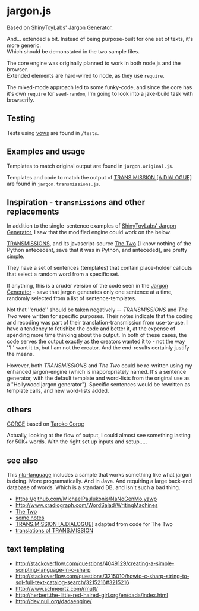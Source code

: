 jargon.js
=========

Based on ShinyToyLabs'  [Jargon Generator](http://shinytoylabs.com/jargon/).

And... extended a bit. Instead of being purpose-built for one set of texts, it's more generic.<br/>
Which should be demonstated in the two sample files.

The core engine was originally planned to work in both node.js and the browser.<br>
Extended elements are hard-wired to node, as they use `require`.

The mixed-mode approach led to some funky-code, and since the core has it's own `require` for `seed-random`, I'm going to look into a jake-build task with browserify.

## Testing
Tests using [vows](http://vowsjs.org/) are found in `/tests`.


## Examples and usage
Templates to match original output are found in `jargon.original.js`.

Templates and code to match the output of [TRANS.MISSION \[A.DIALOGUE\]](http://luckysoap.com/generations/transmission.html) are found in `jargon.transmissions.js`.


## Inspiration - `transmissions` and other replacements
In addition to the single-sentence examples of [ShinyToyLabs' Jargon Generator](http://shinytoylabs.com/jargon/), I saw that the modified engine could work on the below.

[TRANSMISSIONS](http://luckysoap.com/generations/transmission.html), and its javascript-source [The Two](http://nickm.com/poems/the_two.html) (I know nothing of the Python antecedent, save that it was in Python, and anteceded), are pretty simple.

They have a set of sentences (templates) that contain place-holder callouts that select a random word from a specific set.

If anything, this is a cruder version of the code seen in the [Jargon Generator](http://shinytoylabs.com/jargon/) - save that jargon generates only one sentence at a time, randomly selected from a list of sentence-templates.

Not that ''crude'' should be taken negatively -- _TRANSMISSIONS_ and _The Two_ were written for specific purposes. Their notes indicate that the coding and recoding was part of their translation-transmission from use-to-use. I have a tendency to fetishize the code and better it, at the expense of spending more time thinking about the output. In both of these cases, the code serves the output exactly as the creators wanted it to - not the way ''I'' want it to, but I am not the creator. And the end-results certainly justify the means.

However, both _TRANSMISSIONS_ and _The Two_ could be re-written using my enhanced jargon-engine (which is inappropriately named. It's a sentence generator, with the default template and word-lists from the original use as a "Hollywood jargon generator").
Specific sentences would be rewritten as template calls, and new word-lists added.


## others
[GORGE](http://luckysoap.com/generations/gorge.html) based on [Taroko Gorge](http://nickm.com/poems/taroko_gorge.html)

Actually, looking at the flow of output, I could almost see something lasting for 50K+ words. With the right set up inputs and setup.....


## see also
This [nlp-language](http://www.playchilla.com/a-programming-language-for-natural-language-generation) includes a sample that works something like what jargon is doing. More programatically. And in Java. And requiring a large back-end database of words. Which is a standard DB, and isn't such a bad thing.

* https://github.com/MichaelPaulukonis/NaNoGenMo.yawp
* http://www.xradiograph.com/WordSalad/WritingMachines
* [The Two](http://nickm.com/poems/the_two.html)
 * [some notes](http://luckysoap.com/lapsuslinguae/2012/03/trans-mission-a-dialogue/)
* [TRANS.MISSION \[A.DIALOGUE\]](http://luckysoap.com/generations/transmission.html) adapted from code for The Two
 * [translations of TRANS.MISSION](http://luckysoap.com/lapsuslinguae/tag/transmediation/)


## text templating
* http://stackoverflow.com/questions/4049129/creating-a-simple-scripting-language-in-c-sharp
* http://stackoverflow.com/questions/3215010/howto-c-sharp-string-to-sql-full-text-catalog-search/3215216#3215216
* http://www.schneertz.com/rmutt/
* http://herbert.the-little-red-haired-girl.org/en/dada/index.html
* http://dev.null.org/dadaengine/


